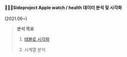 #### 🏃🏻‍♀️Sideproject Apple watch / health 데이터 분석 및 시각화

(2021.06~)
> **분석 목표**
> 1. [태블로 시각화](https://public.tableau.com/app/profile/jiin.lee/viz/Fitnesstrackerwmyapplewatchdata/Applewatch_Dashboard)
> 
> 2. 시계열 분석
> 
